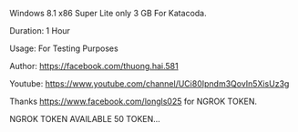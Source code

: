 Windows 8.1 x86 Super Lite only 3 GB For Katacoda.

Duration: 1 Hour

Usage: For Testing Purposes

Author: https://facebook.com/thuong.hai.581

Youtube: https://www.youtube.com/channel/UCi80Ipndm3QovIn5XisUz3g

Thanks https://www.facebook.com/longls025 for NGROK TOKEN.

NGROK TOKEN AVAILABLE 50 TOKEN...
